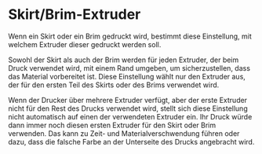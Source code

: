 Skirt/Brim-Extruder
====
Wenn ein Skirt oder ein Brim gedruckt wird, bestimmt diese Einstellung, mit welchem Extruder dieser gedruckt werden soll.

Sowohl der Skirt als auch der Brim werden für jeden Extruder, der beim Druck verwendet wird, mit einem Rand umgeben, um sicherzustellen, dass das Material vorbereitet ist. Diese Einstellung wählt nur den Extruder aus, der für den ersten Teil des Skirts oder des Brims verwendet wird.

Wenn der Drucker über mehrere Extruder verfügt, aber der erste Extruder nicht für den Rest des Drucks verwendet wird, stellt sich diese Einstellung nicht automatisch auf einen der verwendeten Extruder ein. Ihr Druck würde dann immer noch diesen ersten Extruder für den Skirt oder Brim verwenden. Das kann zu Zeit- und Materialverschwendung führen oder dazu, dass die falsche Farbe an der Unterseite des Drucks angebracht wird.